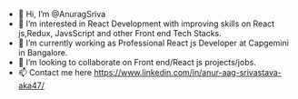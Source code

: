 - 👋 Hi, I’m @AnuragSriva
- 👀 I’m interested in React Development with improving skills on React js,Redux, JavsScript and other Front end Tech Stacks.
- 🌱 I’m currently working as Professional React js Developer at Capgemini in Bangalore.
- 💞️ I’m looking to collaborate on Front end/React js projects/jobs.
- 📫 Contact me here https://www.linkedin.com/in/anur-aag-srivastava-aka47/

<!---
AnuragSriva/AnuragSriva is a ✨ special ✨ repository because its `README.md` (this file) appears on your GitHub profile.
You can click the Preview link to take a look at your changes.
--->
